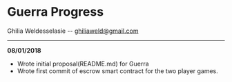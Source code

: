 # Guerra Progress
Ghilia Weldesselasie -- <a href='mailto:ghiliaweld@gmail.com'>ghiliaweld@gmail.com</a>

---
**08/01/2018**
- Wrote initial proposal(README.md) for Guerra
- Wrote first commit of escrow smart contract for the two player games.
